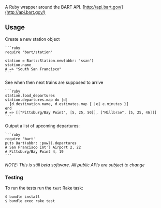 
A Ruby wrapper around the BART API. [http://api.bart.gov/](http://api.bart.gov/)

## Usage

Create a new station object

    ```ruby
    require 'bart/station'

    station = Bart::Station.new(abbr: 'ssan')
    station.name
    # => "South San Francisco"
    ```

See when then next trains are supposed to arrive

    ```ruby
    station.load_departures
    station.departures.map do |d|
      [d.destination.name, d.estimates.map { |e| e.minutes }]
    end
    # => [["Pittsburg/Bay Point", [5, 25, 50]], ["Millbrae", [5, 25, 46]]]
    ```

Output a list of upcoming departures:

    ```ruby
    require 'bart'
    puts Bart(abbr: :powl).departures
    # San Francisco Int'l Airport 2, 22
    # Pittsburg/Bay Point 4, 19
    ```

_NOTE: This is still beta software. All public APIs are subject to change_

### Testing

To run the tests run the `test` Rake task:

    $ bundle install
    $ bundle exec rake test
